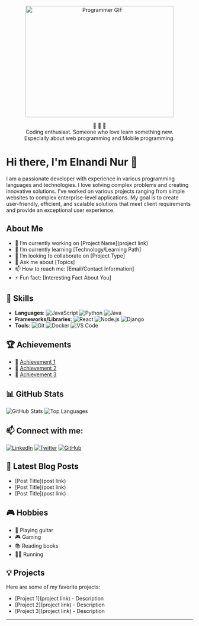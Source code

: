 <p align="center">
  <img src="https://media.giphy.com/media/qgQUggAC3Pfv687qPC/giphy.gif" alt="Programmer GIF" width="400" height="300">
</p>

<p align="center">
  💎 💎 💎 <br>
  Coding enthusiast. Someone who love learn something new. <br>
  Especially about web programming and Mobile programming. <br
</p>

# Hi there, I'm Elnandi Nur 👋

I am a passionate developer with experience in various programming languages and technologies. I love solving complex problems and creating innovative solutions.
I've worked on various projects ranging from simple websites to complex enterprise-level applications. My goal is to create user-friendly, efficient, and scalable solutions that meet client requirements and provide an exceptional user experience.

## About Me

- 🔭 I’m currently working on [Project Name](project link)
- 🌱 I’m currently learning [Technology/Learning Path]
- 👯 I’m looking to collaborate on [Project Type]
- 💬 Ask me about [Topics]
- 📫 How to reach me: [Email/Contact Information]
- ⚡ Fun fact: [Interesting Fact About You]

## 🚀 Skills

- **Languages**: ![JavaScript](https://img.shields.io/badge/-JavaScript-yellow?style=flat&logo=javascript) ![Python](https://img.shields.io/badge/-Python-blue?style=flat&logo=python) ![Java](https://img.shields.io/badge/-Java-red?style=flat&logo=java)
- **Frameworks/Libraries**: ![React](https://img.shields.io/badge/-React-blue?style=flat&logo=react) ![Node.js](https://img.shields.io/badge/-Node.js-green?style=flat&logo=node.js) ![Django](https://img.shields.io/badge/-Django-green?style=flat&logo=django)
- **Tools**: ![Git](https://img.shields.io/badge/-Git-black?style=flat&logo=git) ![Docker](https://img.shields.io/badge/-Docker-blue?style=flat&logo=docker) ![VS Code](https://img.shields.io/badge/-VS_Code-blue?style=flat&logo=visual-studio-code)

## 🏆 Achievements

- 🥇 [Achievement 1](link)
- 🥈 [Achievement 2](link)
- 🥉 [Achievement 3](link)

## 📊 GitHub Stats

![GitHub Stats](https://github-readme-stats.vercel.app/api?username=elnandinur&show_icons=true)
![Top Languages](https://github-readme-stats.vercel.app/api/top-langs/?username=elnandinur&layout=compact)

## 📫 Connect with me:

[![LinkedIn](https://img.shields.io/badge/-LinkedIn-blue?style=flat&logo=linkedin)](https://www.linkedin.com/in/elnandinur)
[![Twitter](https://img.shields.io/badge/-Twitter-blue?style=flat&logo=twitter)](https://twitter.com/elnandinur)
[![GitHub](https://img.shields.io/badge/-GitHub-black?style=flat&logo=github)](https://github.com/elnandinur)

## 📝 Latest Blog Posts

<!-- BLOG-POST-LIST:START -->
- [Post Title](post link)
- [Post Title](post link)
- [Post Title](post link)
<!-- BLOG-POST-LIST:END -->

## 🎮 Hobbies

- 🎸 Playing guitar
- 🎮 Gaming
- 📚 Reading books
- 🏃‍♂️ Running

## 💡 Projects

Here are some of my favorite projects:

- [Project 1](project link) - Description
- [Project 2](project link) - Description
- [Project 3](project link) - Description

---
